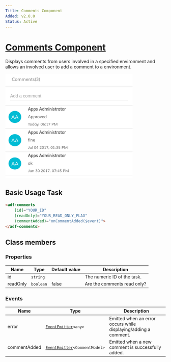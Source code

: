 ```yaml
---
Title: Comments Component
Added: v2.0.0
Status: Active
---
```


# [Comments Component](../../../lib/core/src/lib/comments/comments.component.ts "Defined in comments.component.ts")

Displays comments from users involved in a specified environment and allows an involved user to add a comment to a environment.

![adf-comments](../../docassets/images/adf-comments.png)

## Basic Usage Task

```html
<adf-comments
    [id]="YOUR_ID"
    [readOnly]="YOUR_READ_ONLY_FLAG"
    (commentAdded)="onCommentAdded($event)">
</adf-comments>
```

## Class members

### Properties

| Name     | Type      | Default value | Description                 |
| -------- | --------- | ------------- | --------------------------- |
| id       | `string`  |               | The numeric ID of the task. |
| readOnly | `boolean` | false         | Are the comments read only? |

### Events

| Name         | Type                                                                        | Description                                                     |
| ------------ | --------------------------------------------------------------------------- | --------------------------------------------------------------- |
| error        | [`EventEmitter`](https://angular.io/api/core/EventEmitter)`<any>`           | Emitted when an error occurs while displaying/adding a comment. |
| commentAdded | [`EventEmitter`](https://angular.io/api/core/EventEmitter)`<CommentModel>`  | Emitted when a new comment is successfully added.               |
